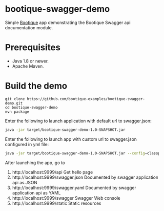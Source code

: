 # bootique-swagger-demo

Simple [Bootique](http://bootique.io) app demonstrating the Bootique Swagger api documentation module.

# Prerequisites
* Java 1.8 or newer.
* Apache Maven.

# Build the demo

```
git clone https://github.com/bootique-examples/bootique-swagger-demo.git
cd bootique-swagger-demo
mvn package
```
Enter the following to launch application with default url to swagger.json:

```bash
java -jar target/bootique-swagger-demo-1.0-SNAPSHOT.jar
```

Enter the following to launch app with custom url to swagger.json configured in yml file:

```bash
java -jar target/bootique-swagger-demo-1.0-SNAPSHOT.jar --config=classpath:customUrl.yml
```

After launching the app, go to

1. http://localhost:9999/api Get hello page
2. http://localhost:9999/swagger.json Documented by swagger application api as JSON
3. http://localhost:9999/swagger.yaml Documented by swagger application api as YAML
3. http://localhost:9999/swagger Swagger Web console
4. http://localhost:9999/static Static resources



